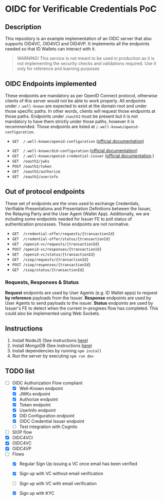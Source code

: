 # OIDC for Verificable Credentials PoC

## Description

This repository is an example implementation of an OIDC server that also supports OID4VC, OID4VCI and OID4VP.
It implements all the endpoints needed so that ID Wallets can interact with it.

>WARNING!
>This service is not meant to be used in production as it is not implementing the security checks and validations required.
>Use it only for reference and learning purposes

## OIDC Endpoints implemented

These endpoints are mandatory as per OpenID Connect protocol, otherwise clients of this server would not be able to work properly.
All endpoints under `/.well-known` are expected to exist at the domain root and under those specific paths. In other words, clients will request those endpoints at those paths.
Endpoints under `/oauth2` must be present but it is not mandatory to have them strictly under those paths, however it is recommended. Those endpoints are listed at `/.well-known/openid-configuration`.

- `GET  /.well-known/openid-configuration` ([official documentation](https://openid.net/specs/openid-connect-discovery-1_0.html))
<!-- - `GET  /.well-known/did.json` -->
- `GET  /.well-known/did-configuration` ([official documentation](https://identity.foundation/.well-known/resources/did-configuration))
- `GET  /.well-known/openid-credential-issuer` ([official documentation](https://openid.net/specs/openid-4-verifiable-credential-issuance-1_0.html#name-credential-issuer-metadata-).)
- `GET  /oauth2/jwks`
- `POST /oauth2/token`
- `GET  /oauth2/authorize`
- `GET  /oauth2/userinfo`

## Out of protocol endpoints

These set of endpoints are the ones used to exchange Credentials, Verifiable Presentations and Presentation Definitions between the Issuer, the Relaying Party and the User Agent (Wallet App). Additionally, we are including some endpoints needed for Issuer FE to poll status of authentication processes. These endpoints are not normative.

- `GET  /credential-offer/requests/{transactionId}`
- `GET  /credential-offer/status/{transactionId}`
- `GET  /openid-vc/requests/{transactionId}`
- `POST /openid-vc/responses/{transactionId}`
- `GET  /openid-vc/status/{transactionId}`
- `GET  /siop/requests/{transactionId}`
- `POST /siop/responses/{transactionId}`
- `GET  /siop/status/{transactionId}`

### Requests, Responses & Status

**Request** endpoints are used by User Agents (e.g. ID Wallet apps) to request __by reference__ payloads from the Issuer. 
**Response** endpoints are used by User Agents to send payloads to the issuer.
**Status** endpoints are used by Issuer's FE to detect when the current in-progrees flow has completed. This could also be implemented using Web Sockets.

## Instructions

1. Install NodeJS (See instructions [here](https://nodejs.org/en/download))
2. Install MongoDB (See instructions [here](https://www.mongodb.com/docs/manual/tutorial/install-mongodb-on-os-x/))
3. Install dependencies by running `npm install`
4. Run the server by executing `npm run dev`

## TODO list

- [ ] OIDC Authorization Flow compliant
  - [x] Well-Known endpoint
  - [x] JWKs endpoint
  - [x] Authorize endpoint
  - [x] Token endpoint
  - [x] UserInfo endpoint
  - [x] DID Configuration endpoint
  - [x] OIDC Credential Issuer endpoint
  - [ ] Test integration with Cognito
- [ ] SIOP flow
- [x] OIDC4VCI
- [x] OIDC4VC
- [x] OIDC4VP
- [ ] Flows
  - [x] Regular Sign Up issuing a VC once email has been verified
  - [x] Sign up with VC without email verification
  - [ ] Sign up with VC with email verification
  - [x] Sign up with KYC

